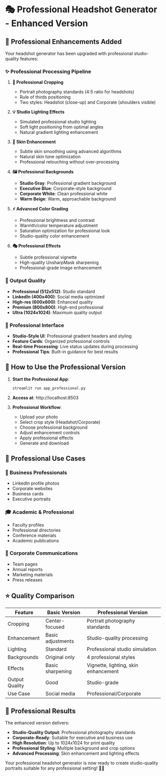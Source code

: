 # 🎭 Professional Headshot Generator - Enhanced Version

## 🌟 Professional Enhancements Added

Your headshot generator has been upgraded with professional studio-quality features:

### ✨ Professional Processing Pipeline

1. **🎯 Professional Cropping**
   - Portrait photography standards (4:5 ratio for headshots)
   - Rule of thirds positioning
   - Two styles: Headshot (close-up) and Corporate (shoulders visible)

2. **💡 Studio Lighting Effects**
   - Simulated professional studio lighting
   - Soft light positioning from optimal angles
   - Natural gradient lighting enhancement

3. **🎨 Skin Enhancement**
   - Subtle skin smoothing using advanced algorithms
   - Natural skin tone optimization
   - Professional retouching without over-processing

4. **🖼️ Professional Backgrounds**
   - **Studio Gray**: Professional gradient background
   - **Executive Blue**: Corporate-style background
   - **Corporate White**: Clean professional white
   - **Warm Beige**: Warm, approachable background

5. **⚡ Advanced Color Grading**
   - Professional brightness and contrast
   - Warmth/color temperature adjustment
   - Saturation optimization for professional look
   - Studio-quality color enhancement

6. **🎭 Professional Effects**
   - Subtle professional vignette
   - High-quality UnsharpMask sharpening
   - Professional-grade image enhancement

### 📐 Output Quality

- **Professional (512x512)**: Studio standard
- **LinkedIn (400x400)**: Social media optimized
- **High-res (600x600)**: Enhanced quality
- **Premium (800x800)**: High-end professional
- **Ultra (1024x1024)**: Maximum quality output

### 🎨 Professional Interface

- **Studio-Style UI**: Professional gradient headers and styling
- **Feature Cards**: Organized professional controls
- **Real-time Processing**: Live status updates during processing
- **Professional Tips**: Built-in guidance for best results

## 🚀 How to Use the Professional Version

1. **Start the Professional App**:
   ```bash
   streamlit run app_professional.py
   ```

2. **Access at**: http://localhost:8503

3. **Professional Workflow**:
   - Upload your photo
   - Select crop style (Headshot/Corporate)
   - Choose professional background
   - Adjust enhancement controls
   - Apply professional effects
   - Generate and download

## 🎯 Professional Use Cases

### 💼 Business Professionals
- LinkedIn profile photos
- Corporate websites
- Business cards
- Executive portraits

### 🎓 Academic & Professional
- Faculty profiles
- Professional directories
- Conference materials
- Academic publications

### 🏢 Corporate Communications
- Team pages
- Annual reports
- Marketing materials
- Press releases

## ⭐ Quality Comparison

| Feature | Basic Version | Professional Version |
|---------|---------------|---------------------|
| Cropping | Center-focused | Portrait photography standards |
| Enhancement | Basic adjustments | Studio-quality processing |
| Lighting | Standard | Professional studio simulation |
| Backgrounds | Original only | 4 professional styles |
| Effects | Basic sharpening | Vignette, lighting, skin enhancement |
| Output Quality | Good | Studio-grade |
| Use Case | Social media | Professional/Corporate |

## 🎉 Professional Results

The enhanced version delivers:
- **Studio-Quality Output**: Professional photography standards
- **Corporate-Ready**: Suitable for executive and business use
- **High Resolution**: Up to 1024x1024 for print quality
- **Professional Styling**: Multiple background and crop options
- **Advanced Processing**: Skin enhancement and lighting effects

Your professional headshot generator is now ready to create studio-quality portraits suitable for any professional setting! 📸✨
